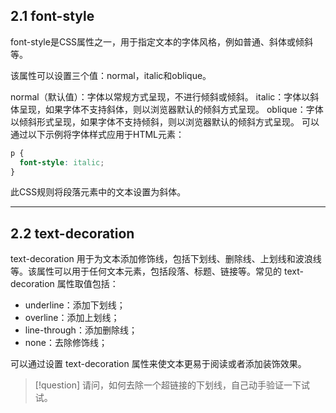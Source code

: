 ## 2.1 font-style
font-style是CSS属性之一，用于指定文本的字体风格，例如普通、斜体或倾斜等。

该属性可以设置三个值：normal，italic和oblique。

normal（默认值）：字体以常规方式呈现，不进行倾斜或倾斜。
italic：字体以斜体呈现，如果字体不支持斜体，则以浏览器默认的倾斜方式呈现。
oblique：字体以倾斜形式呈现，如果字体不支持倾斜，则以浏览器默认的倾斜方式呈现。
可以通过以下示例将字体样式应用于HTML元素：

```css
p {
  font-style: italic;
}
```

此CSS规则将段落元素中的文本设置为斜体。

___
## 2.2 text-decoration
text-decoration 用于为文本添加修饰线，包括下划线、删除线、上划线和波浪线等。该属性可以用于任何文本元素，包括段落、标题、链接等。常见的 text-decoration 属性取值包括：

* underline：添加下划线；
* overline：添加上划线；
* line-through：添加删除线；
* none：去除修饰线；

可以通过设置 text-decoration 属性来使文本更易于阅读或者添加装饰效果。

>[!question]
> 请问，如何去除一个超链接的下划线，自己动手验证一下试试。